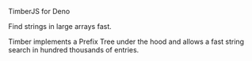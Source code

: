 TimberJS for Deno

Find strings in large arrays fast.

Timber implements a Prefix Tree under the hood and allows a fast string search in hundred thousands of entries.